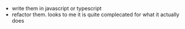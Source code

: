 - write them in javascript or typescript
- refactor them. looks to me it is quite complecated for what it actually does
